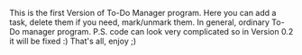 This is the first Version of To-Do Manager program.
Here you can add a task, delete them if you need, mark/unmark them. In general, ordinary To-Do manager program.
P.S. code can look very complicated so in Version 0.2 it will be fixed :)
That's all, enjoy ;)
